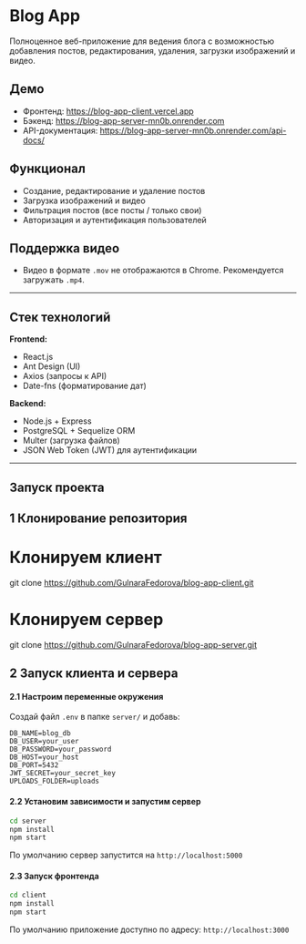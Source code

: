 # Blog App

Полноценное веб-приложение для ведения блога с возможностью добавления постов, редактирования, удаления, загрузки изображений и видео.

## Демо

- Фронтенд: https://blog-app-client.vercel.app
- Бэкенд: https://blog-app-server-mn0b.onrender.com
- API-документация: https://blog-app-server-mn0b.onrender.com/api-docs/

## Функционал

- Создание, редактирование и удаление постов
- Загрузка изображений и видео
- Фильтрация постов (все посты / только свои)
- Авторизация и аутентификация пользователей

## Поддержка видео

- Видео в формате `.mov` не отображаются в Chrome. Рекомендуется загружать `.mp4`.  

---

## Стек технологий

**Frontend:**
- React.js
- Ant Design (UI)
- Axios (запросы к API)
- Date-fns (форматирование дат)

**Backend:**
- Node.js + Express
- PostgreSQL + Sequelize ORM
- Multer (загрузка файлов)
- JSON Web Token (JWT) для аутентификации

---

## Запуск проекта

## 1 Клонирование репозитория
# Клонируем клиент
git clone https://github.com/GulnaraFedorova/blog-app-client.git

# Клонируем сервер
git clone https://github.com/GulnaraFedorova/blog-app-server.git

## 2 Запуск клиента и сервера

#### 2.1 Настроим переменные окружения
Создай файл `.env` в папке `server/` и добавь:
```env
DB_NAME=blog_db
DB_USER=your_user
DB_PASSWORD=your_password
DB_HOST=your_host
DB_PORT=5432
JWT_SECRET=your_secret_key
UPLOADS_FOLDER=uploads
```

#### 2.2 Установим зависимости и запустим сервер
```bash
cd server
npm install
npm start
```
По умолчанию сервер запустится на `http://localhost:5000`

#### 2.3 Запуск фронтенда
```bash
cd client
npm install
npm start
```
По умолчанию приложение доступно по адресу: `http://localhost:3000`
